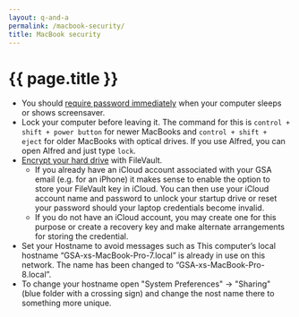 ```yaml
---
layout: q-and-a
permalink: /macbook-security/
title: MacBook security
---
```

# {{ page.title }}

* You should [require password immediately](http://support.apple.com/kb/PH18669?viewlocale=en_US) when your computer sleeps or shows screensaver.
* Lock your computer before leaving it. The command for this is `control + shift + power button` for newer MacBooks and `control + shift + eject` for older MacBooks with optical drives. If you use Alfred, you can open Alfred and just type ``lock``.
* [Encrypt your hard drive](http://support.apple.com/en-us/HT4790) with FileVault.
  * If you already have an iCloud account associated with your GSA email (e.g. for an iPhone) it makes sense to enable the option to store your FileVault key in iCloud. You can then use your iCloud account name and password to unlock your startup drive or reset your password should your laptop credentials become invalid.
  * If you do not have an iCloud account, you may create one for this purpose or create a recovery key and make alternate arrangements for storing the credential.
* Set your Hostname to avoid messages such as This computer’s local hostname “‫GSA-xs-MacBook-Pro-7.local﻿‎‬” is already in use on this network. The name has been changed to “‫GSA-xs-MacBook-Pro-8.local﻿‎‬”.
 * To change your hostname open "System Preferences" -> "Sharing" (blue folder with a crossing sign) and change the nost name there to something more unique.
